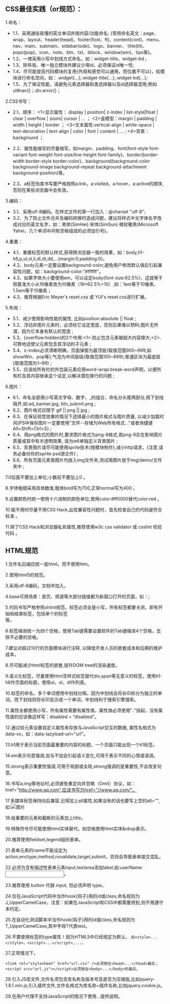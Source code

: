## CSS最佳实践（or规范）：

1.命名：
- 1.1、采用通俗易懂的英文单词并按内容/功能命名;
 {常用命名英文：page、wrap、layout、header(head)、footer(foot、ft)、content(cont)、menu、nav、main、submain、sidebar(side)、logo、banner、        title(tit)、popo(pop)、icon、note、btn、txt、iblock、window(win)、tips等}。
- 1.2、一律采用小写中划线方式命名，如：widget-title，widget-bd ;
- 1.3、除布局、唯一独立模块外建议少用id，必须保证id唯一性;
- 1.4、尽可能提高代码模块的复用{外观和感觉可以通用，而位置不可以}，给模块进行命名空间，如：.widget{...};.widget-title{...};.widget-bd{...};
- 1.5、为了保证性能，请避免元素选择器和类选择器以及id选择器混用;例如ul#nav{}；div.error{}；

2.CSS书写：
- 2.1、顺序：
  <1>显示属性： display | position| z-index  | list-style|float | clear | overflow | zoom| cursor | ... ；
  <2>盒模型：margin | padding | width | height | border ；
  <3>文本属性:vertical-align | white-space | text-decoration | text-align | color | font | content | ... ;
  <4>背景：background ；

- 2.2、属性能缩写的尽量缩写，如margin、padding、font{font-style font-variant font-weight font-size/line-height font-family}、border{border-width   border-style border-color}、background(background-color background-image background-repeat background-attachment background-position)等。

- 2.3、a标签伪类书写要严格按照a:link，a:visited，a:hover，a:active的顺序,否则在某些浏览器中会失效。

3.编码：
- 3.1、采用utf-8编码。在样式文件的第一行加入：@charset "utf-8";
- 3.2、为了防止文件合并及编码转换时造成问题，建议将样式中文字体名字改成对应的英文名字，如：黑体(SimHei) 宋体(SimSun) 微软雅黑(Microsoft Yahei，几个单词中间有空格组成的必须加引号)。

4.重置：
- 4.1、重置标签的默认样式,获得跨浏览器一致的效果，如：body,h1-h6,p,ul,ol,li,dl,dt,dd,...{margin:0;padding:0}。
- 4.2、body元素一定要设置background-color,避免用户修改默认值后引起兼容性问题，如：background-color:"#ffffff"。
- 4.3、如果字体大小要使用em，可以设定body{font-size:62.5%}，这就等于把基准大小从16像素改为10像素（16×62.5%=10）,如：1em等于10像素，1.5em等于15像素；
- 4.3、推荐根据Eric Meyer's reset.css 或 YUI's reset.css进行扩展。

5.布局：
- 5.1、减少使用影响性能的属性, 比如position:absolute || float ;
- 5.2、浮动非图片元素时，必须给它设定宽度，否则后果难以预料;图片无所谓，因为它本身有默认的宽度 ;
- 5.3、{overflow:hidden}的2个作用:<1>.防止包含元素被超大内容撑大;<2>.可靠地迫使父元素包含其浮动的子元素 ;
- 5.4、z-index必须清晰明确，页面弹窗为最顶层{取值范围900~999,如showWin、pop等};气泡为中间层级{取值范围100~899};普通区块为最底层{取值范围为1~99} ;
- 5.5、应该给所有栏的外包装元素应用word-wrap:break-word声明，以便所有栏及其内容继承这个设定,以解决潜在换行的问题 ;

6.图片：
- 6.1、命名全部用小写英文字母、数字、_的组合，命名分头尾两部分,用下划线隔开,如:ad_banner.jpg, btn_submit.png ;
- 6.2、图片格式仅限于 gif || png || jpg ;
- 6.3、在保证视觉效果的情况下选择最小的图片格式与图片质量, 以减少加载时间{PS中保存图片一定要使用"文件--存储为Web所有格式..."或者快捷键Alt+Shift+Ctrl+S} ;
- 6.4、用png格式的图片时,要求图片格式为png-8格式,若png-8实在影响图片质量或其中有半透明效果, 请为ie6单独定义背景图片 ;
- 6.5、背景图片请尽可能使用sprite技术{按模块制作},减小http请求，{注意,请务必备份你的sprite psd源文件} ;
- 6.6、所有页面元素类图片均放入img文件夹,测试用图片放于img/demo/文件夹中 ;


7.0后面不要加上单位;小数前不要加上0 。

8.字体粗细采用具体数值,粗体bold写为700,正常normal写为400 。

9.设置颜色时统一使用十六进制的颜色单位,使用color:#ff0000替代color:red 。

10.能不用时尽量不用CSS Hack,出现兼容性问题时，首先检查自己的代码是符合标准 。

11.除了CSS Hack和浏览器私有属性,推荐使用w3c css validator 或 csslint 校验代码 。


## HTML规范
1.文件名后缀应统一是html，而不使用htm。

2.使用html5的规范<!DOCTYPE html>。

3.采用utf-8编码，文档中加入<meta charset="utf-8" />。

4.base可用场景：首页、频道等大部分链接都为新窗口打开的页面，如：<base target="_blank" />;

5.代码书写严格参照xhtml规范，标签必须全是小写，所有标签都要关闭，即有开始和结束标签，包括单个的标签<br/>等。

6.标签缩进统一为四个空格，使用Tab键需要设置软件的Tab键缩进4个空格，去除不必要的空格。

7.建议对超过10行的页面模块进行注释, 以降低开发人员的嵌套成本和后期的维护成本。

8.尽可能减少html标签的嵌套,提升DOM tree的渲染速度。

9.语义化标签，尽量使用html含样式标签替代div,span等无意义的标签，使用h1-h6作页面的标题，使用ul，ol，dl作列表。

10.标签的命名，多个单词使用中划线分隔，因为中划线会将长ID拆分为独立的单词，而下划线则将长ID显示成一个单词，中划线利于搜索引擎搜索。

11.属性全都使用小写，所有属性需要有属性值，属性值必须使用".."括起，没有属性值的应该像这样写：disabled = “disabled”。

12.通过给元素设置自定义属性来存放与JavaScript交互的数据, 属性名格式为data-xx，如：data-lazyload-url="url"。

13.h1用于表示当前页面最重要的内容的标题，一个页面只能出现一个h1标签。

14.em表示句意强调,加与不加会引起语义变化,可用于表示不同的心情或语调。

15.strong表示重要性强调,可用于局部或全局,strong强调的是重要性,不会改变句意。

16.书写a,img等地址时,必须避免重定向并忽略（Omit）协议，如：href="http://www.qq.com",应该书写为href="//www.qq.com/"。

17.多媒体标签保持向后兼容,记得加上alt属性,如果没有的话也要写上空的alt="",如:<img src="" alt="图片" />

18.给重要的元素和截断的元素加上title。

19.特殊符号尽可能使用html实体替代。如空格使用html实体&nbsp表示。

20.推荐使用fieldset,legend组织表单。

21.表单元素的name不能设定为action,enctype,method,novalidate,target,submit，否则会导致表单提交混乱。

22.必须为含有描述性表单元素input,textarea添加label,如:<label for="userName">userName:</label><input type="text" id="userName" />。

23.推荐使用 button 代替 input, 但必须声明 type。

24.仅在JavaScript代码中当作hook{钩子}用的id或class,命名规则为J_UpperCamelCase，注意：如果在JavaScript和CSS中都需要用到,则不用遵守本约定。

25.在自动化测试脚本中当作hook{钩子}用的id或class,命名规则为T_UpperCamelCase,其中字母T代表test。

26.不要使用标签的type属性！因为HTML5中已经规定为默认，
`如<style>...</style>，<script>...</script>,...。`

27.正常情况下，
```
<link rel="stylesheet" href="url.css" />必须放在<head>...</head>最后；
<script src="url.js"></script>必须放在<body>...</body>的最后。
```

28.引入JS库文件,文件名须包含库名称及版本号及是否为压缩版,比如jquery-1.8.1.min.js;引入插件文件,文件名格式为库名称+插件名称,比如jquery.cookie.js。

29.在用户代理不支持JavaScript的情况下使用<noscript>...</noscript>提供说明。
